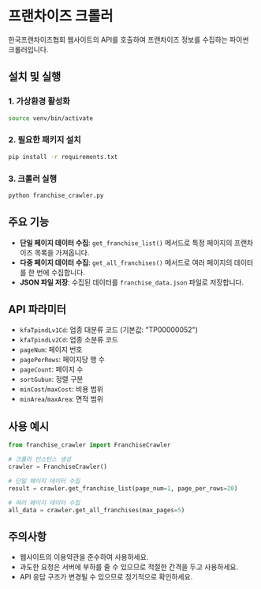 # 프랜차이즈 크롤러

한국프랜차이즈협회 웹사이트의 API를 호출하여 프랜차이즈 정보를 수집하는 파이썬 크롤러입니다.

## 설치 및 실행

### 1. 가상환경 활성화
```bash
source venv/bin/activate
```

### 2. 필요한 패키지 설치
```bash
pip install -r requirements.txt
```

### 3. 크롤러 실행
```bash
python franchise_crawler.py
```

## 주요 기능

- **단일 페이지 데이터 수집**: `get_franchise_list()` 메서드로 특정 페이지의 프랜차이즈 목록을 가져옵니다.
- **다중 페이지 데이터 수집**: `get_all_franchises()` 메서드로 여러 페이지의 데이터를 한 번에 수집합니다.
- **JSON 파일 저장**: 수집된 데이터를 `franchise_data.json` 파일로 저장합니다.

## API 파라미터

- `kfaTpindLv1Cd`: 업종 대분류 코드 (기본값: "TP00000052")
- `kfaTpindLv2Cd`: 업종 소분류 코드
- `pageNum`: 페이지 번호
- `pagePerRows`: 페이지당 행 수
- `pageCount`: 페이지 수
- `sortGubun`: 정렬 구분
- `minCost`/`maxCost`: 비용 범위
- `minArea`/`maxArea`: 면적 범위

## 사용 예시

```python
from franchise_crawler import FranchiseCrawler

# 크롤러 인스턴스 생성
crawler = FranchiseCrawler()

# 단일 페이지 데이터 수집
result = crawler.get_franchise_list(page_num=1, page_per_rows=20)

# 여러 페이지 데이터 수집
all_data = crawler.get_all_franchises(max_pages=5)
```

## 주의사항

- 웹사이트의 이용약관을 준수하여 사용하세요.
- 과도한 요청은 서버에 부하를 줄 수 있으므로 적절한 간격을 두고 사용하세요.
- API 응답 구조가 변경될 수 있으므로 정기적으로 확인하세요. 